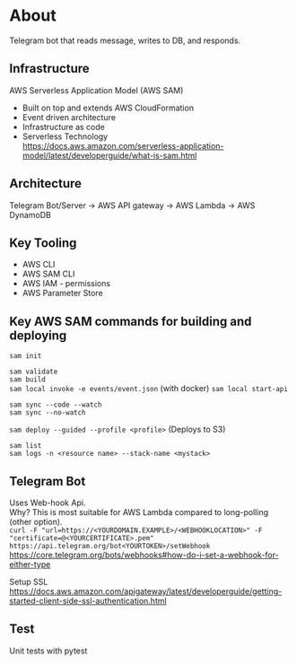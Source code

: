 # About
Telegram bot that reads message, writes to DB, and responds. 

## Infrastructure 
AWS Serverless Application Model (AWS SAM)  
- Built on top and extends AWS CloudFormation  
- Event driven architecture
- Infrastructure as code
- Serverless Technology  
https://docs.aws.amazon.com/serverless-application-model/latest/developerguide/what-is-sam.html  

## Architecture  
Telegram Bot/Server -> AWS API gateway -> AWS Lambda -> AWS DynamoDB  

## Key Tooling
- AWS CLI  
- AWS SAM CLI  
- AWS IAM - permissions  
- AWS Parameter Store  

## Key AWS SAM commands for building and deploying  
`sam init`  

`sam validate`    
`sam build`  
`sam local invoke -e events/event.json` (with docker)
`sam local start-api`  

`sam sync --code --watch`  
`sam sync --no-watch`  

`sam deploy --guided --profile <profile>`  (Deploys to S3)

`sam list`  
`sam logs -n <resource name> --stack-name <mystack>`      


## Telegram Bot 
Uses Web-hook Api.  
Why? This is most suitable for AWS Lambda compared to long-polling (other option).  
`curl -F "url=https://<YOURDOMAIN.EXAMPLE>/<WEBHOOKLOCATION>" -F "certificate=@<YOURCERTIFICATE>.pem" https://api.telegram.org/bot<YOURTOKEN>/setWebhook`    
https://core.telegram.org/bots/webhooks#how-do-i-set-a-webhook-for-either-type  

Setup SSL    
https://docs.aws.amazon.com/apigateway/latest/developerguide/getting-started-client-side-ssl-authentication.html


## Test
Unit tests with pytest  
